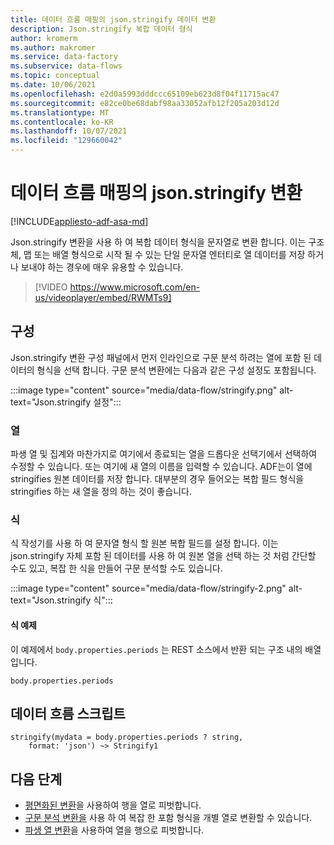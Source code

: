 ```yaml
---
title: 데이터 흐름 매핑의 json.stringify 데이터 변환
description: Json.stringify 복합 데이터 형식
author: kromerm
ms.author: makromer
ms.service: data-factory
ms.subservice: data-flows
ms.topic: conceptual
ms.date: 10/06/2021
ms.openlocfilehash: e2d0a5993dddccc65109eb623d8f04f11715ac47
ms.sourcegitcommit: e82ce0be68dabf98aa33052afb12f205a203d12d
ms.translationtype: MT
ms.contentlocale: ko-KR
ms.lasthandoff: 10/07/2021
ms.locfileid: "129660042"
---
```

# <a name="stringify-transformation-in-mapping-data-flow"></a>데이터 흐름 매핑의 json.stringify 변환

[!INCLUDE[appliesto-adf-asa-md](includes/appliesto-adf-asa-md.md)]

Json.stringify 변환을 사용 하 여 복합 데이터 형식을 문자열로 변환 합니다. 이는 구조체, 맵 또는 배열 형식으로 시작 될 수 있는 단일 문자열 엔터티로 열 데이터를 저장 하거나 보내야 하는 경우에 매우 유용할 수 있습니다.

> [!VIDEO https://www.microsoft.com/en-us/videoplayer/embed/RWMTs9]

## <a name="configuration"></a>구성

Json.stringify 변환 구성 패널에서 먼저 인라인으로 구문 분석 하려는 열에 포함 된 데이터의 형식을 선택 합니다. 구문 분석 변환에는 다음과 같은 구성 설정도 포함됩니다.

:::image type="content" source="media/data-flow/stringify.png" alt-text="Json.stringify 설정":::

### <a name="column"></a>열

파생 열 및 집계와 마찬가지로 여기에서 종료되는 열을 드롭다운 선택기에서 선택하여 수정할 수 있습니다. 또는 여기에 새 열의 이름을 입력할 수 있습니다. ADF는이 열에 stringifies 원본 데이터를 저장 합니다. 대부분의 경우 들어오는 복합 필드 형식을 stringifies 하는 새 열을 정의 하는 것이 좋습니다.

### <a name="expression"></a>식

식 작성기를 사용 하 여 문자열 형식 할 원본 복합 필드를 설정 합니다. 이는 json.stringify 자체 포함 된 데이터를 사용 하 여 원본 열을 선택 하는 것 처럼 간단할 수도 있고, 복잡 한 식을 만들어 구문 분석할 수도 있습니다.

:::image type="content" source="media/data-flow/stringify-2.png" alt-text="Json.stringify 식":::

#### <a name="example-expression"></a>식 예제

이 예제에서 ```body.properties.periods``` 는 REST 소스에서 반환 되는 구조 내의 배열입니다.

```
body.properties.periods
```

## <a name="data-flow-script"></a>데이터 흐름 스크립트

```
stringify(mydata = body.properties.periods ? string,
    format: 'json') ~> Stringify1
```

## <a name="next-steps"></a>다음 단계

* [평면화된 변환](data-flow-flatten.md)을 사용하여 행을 열로 피벗합니다.
* [구문 분석 변환을](data-flow-parse.md) 사용 하 여 복잡 한 포함 형식을 개별 열로 변환할 수 있습니다.
* [파생 열 변환](data-flow-derived-column.md)을 사용하여 열을 행으로 피벗합니다.
